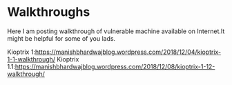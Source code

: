 # Walkthroughs
Here I am posting walkthrough of vulnerable machine available on Internet.It might be helpful for some of you lads.


Kioptrix 1:https://manishbhardwajblog.wordpress.com/2018/12/04/kioptrix-1-1-walkthrough/
Kioptrix 1.1:https://manishbhardwajblog.wordpress.com/2018/12/08/kioptrix-1-12-walkthrough/



